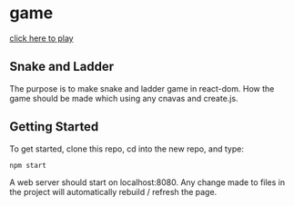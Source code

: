 # game
[click here to play](https://yj1995.github.io/snakeandladder/)

## Snake and Ladder
The purpose is to make snake and ladder game in react-dom. How the game should be made which using any cnavas and create.js.

## Getting Started             
To get started, clone this repo, cd into the new repo, and type:
``` bash
npm start
```
A web server should start on localhost:8080. Any change made to files in the project will automatically rebuild / refresh the page.

